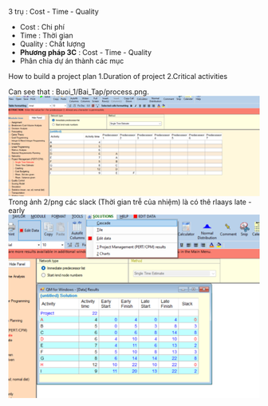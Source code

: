 3 trụ : Cost - Time - Quality
- Cost : Chi phí
- Time : Thời gian
- Quality : Chất lượng
- **Phương pháp 3C** : Cost - Time - Quality
- Phân chia dự án thành các mục 

How to build a project plan
1.Duration of project
2.Critical activities

Can see that : Buoi_1/Bai_Tap/process.png.
![alt text](image-1.png)
Trong ảnh 2/png các slack (Thời gian trễ của nhiệm) là có thê rlaays late - early
![alt text](image.png)